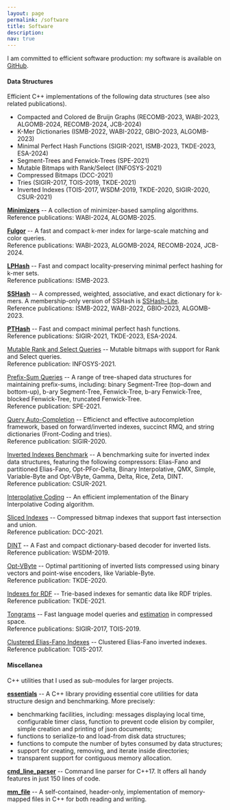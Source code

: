 ```yaml
---
layout: page
permalink: /software
title: Software
description:
nav: true
---
```


I am committed to efficient software production: my software is available on
[GitHub](https://github.com/jermp).


#### **Data Structures**

Efficient C++ implementations of the following data structures (see also related publications).

- Compacted and Colored de Bruijn Graphs (RECOMB-2023, WABI-2023, ALGOMB-2024, RECOMB-2024, JCB-2024)
- K-Mer Dictionaries (ISMB-2022, WABI-2022, GBIO-2023, ALGOMB-2023)
- Minimal Perfect Hash Functions (SIGIR-2021, ISMB-2023, TKDE-2023, ESA-2024)
- Segment-Trees and Fenwick-Trees (SPE-2021)
- Mutable Bitmaps with Rank/Select (INFOSYS-2021)
- Compressed Bitmaps (DCC-2021)
- Tries (SIGIR-2017, TOIS-2019, TKDE-2021)
- Inverted Indexes (TOIS-2017, WSDM-2019, TKDE-2020, SIGIR-2020, CSUR-2021)

**[Minimizers](https://github.com/jermp/minimizers)** --
A collection of minimizer-based sampling algorithms.
<br />
Reference publications: WABI-2024, ALGOMB-2025.

**[Fulgor](https://github.com/jermp/fulgor)** --
A fast and compact k-mer index for large-scale matching and color queries.
<br />
Reference publications: WABI-2023, ALGOMB-2024, RECOMB-2024, JCB-2024.

**[LPHash](https://github.com/jermp/lphash)** --
Fast and compact locality-preserving minimal perfect hashing for k-mer sets.
<br />
Reference publications: ISMB-2023.

**[SSHash](https://github.com/jermp/sshash)** --
A compressed, weighted, associative, and exact dictionary for k-mers.
A membership-only version of SSHash is [SSHash-Lite](https://github.com/jermp/sshash-lite).
<br />
Reference publications: ISMB-2022, WABI-2022, GBIO-2023, ALGOMB-2023.

**[PTHash](https://github.com/jermp/pthash)** --
Fast and compact minimal perfect hash functions.
<br />
Reference publications: SIGIR-2021, TKDE-2023, ESA-2024.

[Mutable Rank and Select Queries](https://github.com/jermp/mutable_rank_select) --
Mutable bitmaps with support for Rank and Select queries.
<br />
Reference publication: INFOSYS-2021.

[Prefix-Sum Queries](https://github.com/jermp/psds) --
A range of tree-shaped data structures for maintaining prefix-sums, including:
binary Segment-Tree (top-down and bottom-up),
b-ary Segment-Tree,
Fenwick-Tree,
b-ary Fenwick-Tree,
blocked Fenwick-Tree,
truncated Fenwick-Tree.
<br />
Reference publication: SPE-2021.

[Query Auto-Completion](https://github.com/jermp/autocomplete) --
Efficienct and effective
autocompletion framework, based on forward/inverted indexes, succinct RMQ, and string dictionaries (Front-Coding and tries).
<br />
Reference publication: SIGIR-2020.

[Inverted Indexes Benchmark](https://github.com/jermp/2i_bench) --
A benchmarking suite for inverted index data structures, featuring the following compressors:
Elias-Fano and partitioned Elias-Fano,
Opt-PFor-Delta,
Binary Interpolative,
QMX,
Simple,
Variable-Byte and Opt-VByte,
Gamma, Delta, Rice, Zeta,
DINT.
<br />
Reference publication: CSUR-2021.

[Interpolative Coding](https://github.com/jermp/interpolative_coding) --
An efficient implementation of the Binary Interpolative Coding
algorithm.

[Sliced Indexes](https://github.com/jermp/s_indexes) --
Compressed bitmap indexes that support fast intersection and union.
<br />
Reference publication: DCC-2021.

[DINT](https://github.com/jermp/dint) --
A Fast and compact dictionary-based decoder for inverted lists.
<br />
Reference publication: WSDM-2019.

[Opt-VByte](https://github.com/jermp/opt_vbyte) --
Optimal partitioning of inverted lists compressed using binary vectors
and point-wise encoders, like Variable-Byte.
<br />
Reference publication: TKDE-2020.

[Indexes for RDF](https://github.com/jermp/rdf_indexes) --
Trie-based indexes for semantic data like RDF triples.
<br />
Reference publication: TKDE-2021.

[Tongrams](https://github.com/jermp/tongrams) --
Fast language model queries and [estimation](https://github.com/jermp/tongrams_estimation) in compressed space.
<br />
Reference publications: SIGIR-2017, TOIS-2019.

[Clustered Elias-Fano Indexes](https://github.com/jermp/clustered_elias_fano_indexes) --
Clustered Elias-Fano inverted indexes.
<br />
Reference publication: TOIS-2017.

#### **Miscellanea**

C++ utilities that I used as sub-modules for larger projects.

**[essentials](https://github.com/jermp/essentials)** --
A C++ library providing essential core utilities for data structure design and benchmarking. More precisely:

- benchmarking facilities, including: messages displaying local time, configurable timer class, function to prevent code elision by compiler, simple creation and printing of json documents;
- functions to serialize-to and load-from disk data structures;
- functions to compute the number of bytes consumed by data structures;
- support for creating, removing, and iterate inside directories;
- transparent support for contiguous memory allocation.

**[cmd_line_parser](https://github.com/jermp/cmd_line_parser)** --
Command line parser for C++17. It offers all handy features in just 150 lines of code.

**[mm_file](https://github.com/jermp/mm_file)** --
A self-contained, header-only, implementation of memory-mapped files in C++ for both reading and writing.
